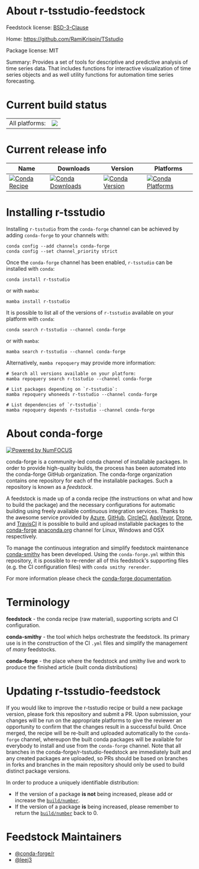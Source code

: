 About r-tsstudio-feedstock
==========================

Feedstock license: [BSD-3-Clause](https://github.com/conda-forge/r-tsstudio-feedstock/blob/main/LICENSE.txt)

Home: https://github.com/RamiKrispin/TSstudio

Package license: MIT

Summary: Provides a set of tools for descriptive and predictive analysis of time series data. That includes functions for interactive visualization of time series objects and as well utility functions for automation time series forecasting.

Current build status
====================


<table><tr><td>All platforms:</td>
    <td>
      <a href="https://dev.azure.com/conda-forge/feedstock-builds/_build/latest?definitionId=17779&branchName=main">
        <img src="https://dev.azure.com/conda-forge/feedstock-builds/_apis/build/status/r-tsstudio-feedstock?branchName=main">
      </a>
    </td>
  </tr>
</table>

Current release info
====================

| Name | Downloads | Version | Platforms |
| --- | --- | --- | --- |
| [![Conda Recipe](https://img.shields.io/badge/recipe-r--tsstudio-green.svg)](https://anaconda.org/conda-forge/r-tsstudio) | [![Conda Downloads](https://img.shields.io/conda/dn/conda-forge/r-tsstudio.svg)](https://anaconda.org/conda-forge/r-tsstudio) | [![Conda Version](https://img.shields.io/conda/vn/conda-forge/r-tsstudio.svg)](https://anaconda.org/conda-forge/r-tsstudio) | [![Conda Platforms](https://img.shields.io/conda/pn/conda-forge/r-tsstudio.svg)](https://anaconda.org/conda-forge/r-tsstudio) |

Installing r-tsstudio
=====================

Installing `r-tsstudio` from the `conda-forge` channel can be achieved by adding `conda-forge` to your channels with:

```
conda config --add channels conda-forge
conda config --set channel_priority strict
```

Once the `conda-forge` channel has been enabled, `r-tsstudio` can be installed with `conda`:

```
conda install r-tsstudio
```

or with `mamba`:

```
mamba install r-tsstudio
```

It is possible to list all of the versions of `r-tsstudio` available on your platform with `conda`:

```
conda search r-tsstudio --channel conda-forge
```

or with `mamba`:

```
mamba search r-tsstudio --channel conda-forge
```

Alternatively, `mamba repoquery` may provide more information:

```
# Search all versions available on your platform:
mamba repoquery search r-tsstudio --channel conda-forge

# List packages depending on `r-tsstudio`:
mamba repoquery whoneeds r-tsstudio --channel conda-forge

# List dependencies of `r-tsstudio`:
mamba repoquery depends r-tsstudio --channel conda-forge
```


About conda-forge
=================

[![Powered by
NumFOCUS](https://img.shields.io/badge/powered%20by-NumFOCUS-orange.svg?style=flat&colorA=E1523D&colorB=007D8A)](https://numfocus.org)

conda-forge is a community-led conda channel of installable packages.
In order to provide high-quality builds, the process has been automated into the
conda-forge GitHub organization. The conda-forge organization contains one repository
for each of the installable packages. Such a repository is known as a *feedstock*.

A feedstock is made up of a conda recipe (the instructions on what and how to build
the package) and the necessary configurations for automatic building using freely
available continuous integration services. Thanks to the awesome service provided by
[Azure](https://azure.microsoft.com/en-us/services/devops/), [GitHub](https://github.com/),
[CircleCI](https://circleci.com/), [AppVeyor](https://www.appveyor.com/),
[Drone](https://cloud.drone.io/welcome), and [TravisCI](https://travis-ci.com/)
it is possible to build and upload installable packages to the
[conda-forge](https://anaconda.org/conda-forge) [anaconda.org](https://anaconda.org/)
channel for Linux, Windows and OSX respectively.

To manage the continuous integration and simplify feedstock maintenance
[conda-smithy](https://github.com/conda-forge/conda-smithy) has been developed.
Using the ``conda-forge.yml`` within this repository, it is possible to re-render all of
this feedstock's supporting files (e.g. the CI configuration files) with ``conda smithy rerender``.

For more information please check the [conda-forge documentation](https://conda-forge.org/docs/).

Terminology
===========

**feedstock** - the conda recipe (raw material), supporting scripts and CI configuration.

**conda-smithy** - the tool which helps orchestrate the feedstock.
                   Its primary use is in the construction of the CI ``.yml`` files
                   and simplify the management of *many* feedstocks.

**conda-forge** - the place where the feedstock and smithy live and work to
                  produce the finished article (built conda distributions)


Updating r-tsstudio-feedstock
=============================

If you would like to improve the r-tsstudio recipe or build a new
package version, please fork this repository and submit a PR. Upon submission,
your changes will be run on the appropriate platforms to give the reviewer an
opportunity to confirm that the changes result in a successful build. Once
merged, the recipe will be re-built and uploaded automatically to the
`conda-forge` channel, whereupon the built conda packages will be available for
everybody to install and use from the `conda-forge` channel.
Note that all branches in the conda-forge/r-tsstudio-feedstock are
immediately built and any created packages are uploaded, so PRs should be based
on branches in forks and branches in the main repository should only be used to
build distinct package versions.

In order to produce a uniquely identifiable distribution:
 * If the version of a package **is not** being increased, please add or increase
   the [``build/number``](https://docs.conda.io/projects/conda-build/en/latest/resources/define-metadata.html#build-number-and-string).
 * If the version of a package **is** being increased, please remember to return
   the [``build/number``](https://docs.conda.io/projects/conda-build/en/latest/resources/define-metadata.html#build-number-and-string)
   back to 0.

Feedstock Maintainers
=====================

* [@conda-forge/r](https://github.com/conda-forge/r/)
* [@leej3](https://github.com/leej3/)

